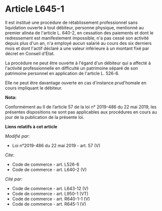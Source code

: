 # Article L645-1

Il est institué une procédure de rétablissement professionnel sans liquidation ouverte à tout débiteur, personne physique,
mentionné au premier alinéa de l'article L. 640-2, en cessation des paiements et dont le redressement est manifestement
impossible, n'a pas cessé son activité depuis plus d'un an, n'a employé aucun salarié au cours des six derniers mois et dont
l'actif déclaré a une valeur inférieure à un montant fixé par décret en Conseil d'Etat.

La procédure ne peut être ouverte à l'égard d'un débiteur qui a affecté à l'activité professionnelle en difficulté un
patrimoine séparé de son patrimoine personnel en application de l'article L. 526-6.

Elle ne peut être davantage ouverte en cas d'instance prud'homale en cours impliquant le débiteur.

**Nota:**

Conformément au II de l’article 57 de la loi n° 2019-486 du 22 mai 2019, les présentes dispositions ne sont pas applicables
aux procédures en cours au jour de la publication de la présente loi.

**Liens relatifs à cet article**

_Modifié par_:

  - Loi n°2019-486 du 22 mai 2019 - art. 57 (V)

_Cite_:

  - Code de commerce - art. L526-6
  - Code de commerce - art. L640-2 (V)

_Cité par_:

  - Code de commerce - art. L643-12 (V)
  - Code de commerce - art. L950-1 (VT)
  - Code de commerce - art. R640-1-1 (V)
  - Code de commerce - art. R645-1 (V)
